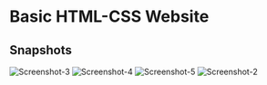 # Basic HTML-CSS Website

## Snapshots

<img src="https://i.ibb.co/X3267Ly/Screenshot-3.png" alt="Screenshot-3" border="0">
<img src="https://i.ibb.co/tpXDbGf/Screenshot-4.png" alt="Screenshot-4" border="0">
<img src="https://i.ibb.co/3YT65f3/Screenshot-5.png" alt="Screenshot-5" border="0">
<img src="https://i.ibb.co/hgBY5FK/Screenshot-2.png" alt="Screenshot-2" border="0">
